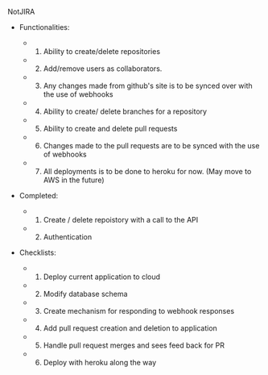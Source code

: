 NotJIRA

* Functionalities:
	* 1. Ability to create/delete repositories 
	* 2. Add/remove users as collaborators. 
	* 3. Any changes made from github's site is to be synced over with the use of webhooks 
	* 4. Ability to create/ delete branches for a repository 
	* 5. Ability to create and delete pull requests 
	* 6. Changes made to the pull requests are to be synced with the use of webhooks 
	* 7. All deployments is to be done to heroku for now. (May move to AWS in the future) 

* Completed:
	* 1. Create / delete repoistory with a call to the API 
	* 2. Authentication

* Checklists:
	* 1. Deploy current application to cloud 	
	* 2. Modify database schema
	* 3. Create mechanism for responding to webhook responses 
	* 4. Add pull request creation and deletion to application 
	* 5. Handle pull request merges and sees feed back for PR 
	* 6. Deploy with heroku along the way 
